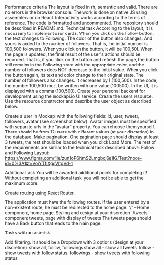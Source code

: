 Performance criteria The layout is fixed in rh, semantic and valid. There are no errors in the browser console. The work is done on native JS using assemblers or on React. Interactivity works according to the terms of reference. The code is formatted and uncommented. The repository should be described in README.md. Technical task According to the layout, it is necessary to implement user cards. When you click on the Follow button, the text changes to Following. The color of the button also changes. And yours is added to the number of followers. That is, the initial number is 100,500 followers. When you click on the button, it will be 100,501. When the page is updated, the final result of the user's actions should be recorded. That is, if you click on the button and refresh the page, the button still remains in the Following state with the appropriate color, and the number of followers does NOT decrease to the initial value. When you click the button again, its text and color change to their original state. The number of followers also changes. It decreases by 1 (100,500). In the code, the number 100,500 must be written with one value (100500). In the UI, it is displayed with a comma (100,500). Create your personal backend for development using the mockapi.io UI service. Create the users resource. Use the resource constructor and describe the user object as described below.

Create a user in Mockapi with the following fields: id, user, tweets, followers, avatar (see screenshot below). Avatar images must be specified with separate urls in the “avatar” property. You can choose them yourself. There should be from 12 users with different values (at your discretion) in the database. Make pagination. One pagination page should display at least 3 tweets, the rest should be loaded when you click Load More. The rest of the requirements are similar to the technical task described above. Follow and Following Layout: https://www.figma.com/file/zun1oP6NmS2Lmgbcj6e1IG/Test?node-id=0%3A1&t=VoiYTfiXggVItgVd-1

Additional task You will be awarded additional points for completing it! Without completing an additional task, you will not be able to get the maximum score.

Create routing using React Router.

The application must have the following routes. If the user entered by a non-existent route, he must be redirected to the home page. '/' – Home component, home page. Styling and design at your discretion '/tweets' - component tweets, page with display of tweets The tweets page should have a Back button that leads to the main page.

Tasks with an asterisk

Add filtering. It should be a Dropdown with 3 options (design at your discretion): show all, follow, followings show all - show all tweets. follow - show tweets with follow status. followings - show tweets with following status
